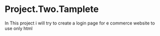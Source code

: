 # Project.Two.Tamplete
In This project i will  try to create a login page for e commerce website  to use only html   
